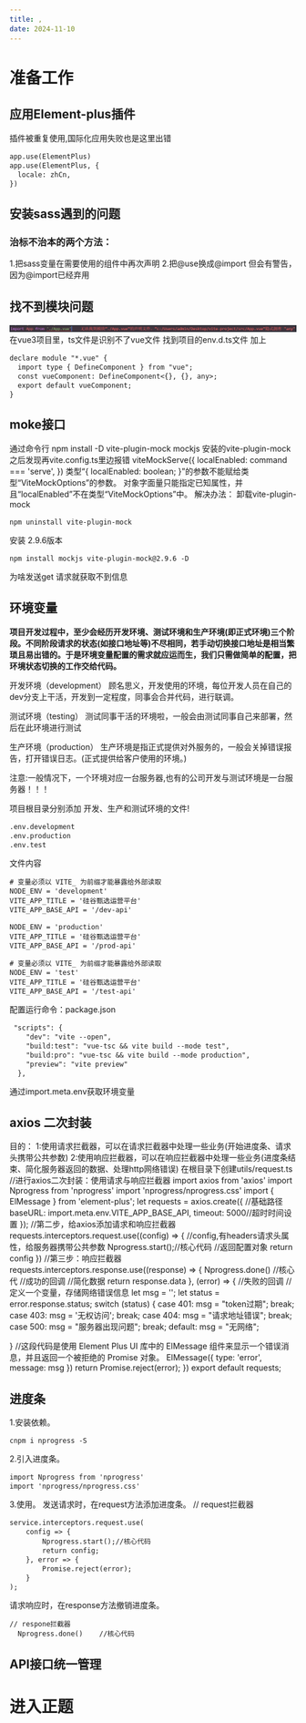 ```yaml
---
title: ,
date: 2024-11-10
---
```

# 准备工作
## 应用Element-plus插件
插件被重复使用,国际化应用失败也是这里出错
[](./images/4.png)
```
app.use(ElementPlus)
app.use(ElementPlus, {
  locale: zhCn,
})
```
## 安装sass遇到的问题
[](./images/image.png)
### 治标不治本的两个方法： 
1.把sass变量在需要使用的组件中再次声明
[](./images/3.png)
2.把@use换成@import 但会有警告，因为@import已经弃用
## 找不到模块问题
![alt text](./images/2.png)
在vue3项目里，ts文件是识别不了vue文件
找到项目的env.d.ts文件
加上
```
declare module "*.vue" {
  import type { DefineComponent } from "vue";
  const vueComponent: DefineComponent<{}, {}, any>;
  export default vueComponent;
}
```
## moke接口
通过命令行 npm install -D vite-plugin-mock mockjs 安装的vite-plugin-mock 之后发现再vite.config.ts里边报错 
viteMockServe({ localEnabled: command === 'serve', })  类型“{ localEnabled: boolean; }”的参数不能赋给类型“ViteMockOptions”的参数。
对象字面量只能指定已知属性，并且“localEnabled”不在类型“ViteMockOptions”中。
解决办法：
卸载vite-plugin-mock
```
npm uninstall vite-plugin-mock
```
安装 2.9.6版本
```
npm install mockjs vite-plugin-mock@2.9.6 -D
```
为啥发送get 请求就获取不到信息
## 环境变量
**项目开发过程中，至少会经历开发环境、测试环境和生产环境(即正式环境)三个阶段。不同阶段请求的状态(如接口地址等)不尽相同，若手动切换接口地址是相当繁琐且易出错的。于是环境变量配置的需求就应运而生，我们只需做简单的配置，把环境状态切换的工作交给代码。**

开发环境（development）
顾名思义，开发使用的环境，每位开发人员在自己的dev分支上干活，开发到一定程度，同事会合并代码，进行联调。

测试环境（testing）
测试同事干活的环境啦，一般会由测试同事自己来部署，然后在此环境进行测试

生产环境（production）
生产环境是指正式提供对外服务的，一般会关掉错误报告，打开错误日志。(正式提供给客户使用的环境。)

注意:一般情况下，一个环境对应一台服务器,也有的公司开发与测试环境是一台服务器！！！

项目根目录分别添加 开发、生产和测试环境的文件!
```
.env.development
.env.production
.env.test
```
文件内容

```
# 变量必须以 VITE_ 为前缀才能暴露给外部读取
NODE_ENV = 'development'
VITE_APP_TITLE = '硅谷甄选运营平台'
VITE_APP_BASE_API = '/dev-api'
```

```
NODE_ENV = 'production'
VITE_APP_TITLE = '硅谷甄选运营平台'
VITE_APP_BASE_API = '/prod-api'
```

```
# 变量必须以 VITE_ 为前缀才能暴露给外部读取
NODE_ENV = 'test'
VITE_APP_TITLE = '硅谷甄选运营平台'
VITE_APP_BASE_API = '/test-api'
```

配置运行命令：package.json

```
 "scripts": {
    "dev": "vite --open",
    "build:test": "vue-tsc && vite build --mode test",
    "build:pro": "vue-tsc && vite build --mode production",
    "preview": "vite preview"
  },
```

通过import.meta.env获取环境变量
## axios 二次封装
目的：
1:使用请求拦截器，可以在请求拦截器中处理一些业务(开始进度条、请求头携带公共参数)
2:使用响应拦截器，可以在响应拦截器中处理一些业务(进度条结束、简化服务器返回的数据、处理http网络错误)
在根目录下创建utils/request.ts
//进行axios二次封装：使用请求与响应拦截器
import axios from 'axios'
import Nprogress from 'nprogress'
import 'nprogress/nprogress.css'
import { ElMessage } from 'element-plus';
let requests = axios.create({
  //基础路径
  baseURL: import.meta.env.VITE_APP_BASE_API,
  timeout: 5000//超时时间设置
});
//第二步，给axios添加请求和响应拦截器
requests.interceptors.request.use((config) => {
  //config,有headers请求头属性，给服务器携带公共参数
  Nprogress.start();//核心代码
  //返回配置对象
  return config
})
//第三步：响应拦截器
requests.interceptors.response.use((response) => {
  Nprogress.done()    //核心代
  //成功的回调
  //简化数据
  return response.data
}, (error) => {
  //失败的回调
  //定义一个变量，存储网络错误信息
  let msg = '';
  let status = error.response.status;
  switch (status) {
    case 401:
      msg = "token过期";
      break;
    case 403:
      msg = '无权访问';
      break;
    case 404:
      msg = "请求地址错误";
      break;
    case 500:
      msg = "服务器出现问题";
      break;
    default:
      msg = "无网络";

  }
//这段代码是使用 Element Plus UI 库中的 ElMessage 组件来显示一个错误消息，并且返回一个被拒绝的 Promise 对象。
  ElMessage({
    type: 'error',
    message: msg
  })
  return Promise.reject(error);
})
export default requests;
## 进度条
1.安装依赖。
```
cnpm i nprogress -S
```
2.引入进度条。
```
import Nprogress from 'nprogress'
import 'nprogress/nprogress.css'
```
3.使用。
发送请求时，在request方法添加进度条。
// request拦截器
```
service.interceptors.request.use(
    config => {
        Nprogress.start();//核心代码
        return config;
    }, error => {
        Promise.reject(error);
    }
);
```
请求响应时，在response方法撤销进度条。
```
// respone拦截器
  Nprogress.done()    //核心代码
```
## API接口统一管理

# 进入正题
